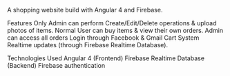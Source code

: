 A shopping website build with Angular 4 and Firebase.

Features
Only Admin can perform Create/Edit/Delete operations & upload photos of items.
Normal User can buy items & view their own orders.
Admin can access all orders
Login through Facebook & Gmail
Cart System
Realtime updates (through Firebase Realtime Database).

Technologies Used
Angular 4 (Frontend)
Firebase Realtime Database (Backend)
Firebase authentication
